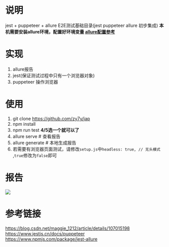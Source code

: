 # 说明
jest + puppeteer + allure E2E测试基础目录(jest puppeteer allure 初步集成)
**本机需要安装allure环境，配置好环境变量 [allure配置参考](https://www.cnblogs.com/zy7y/p/13388807.html)**
# 实现
1. allure报告
2. jest(保证测试过程中只有一个浏览器对象)
3. puppeteer 操作浏览器
# 使用
1. git clone https://github.com/zy7y/jap
2. npm install
3. npm run test
**4/5选一个就可以了**
4. allure serve  # 查看报告
5. allure generate # 本地生成报告
6. 若需要有浏览器页面测试，请修改`setup.js`中`headless: true, // 无头模式` ,`true`修改为`false`即可

# 报告
![](https://gitee.com/zy7y/blog_images/raw/master/img/20210126191747.png)
# 参考链接
https://blog.csdn.net/maggie_1212/article/details/107015198
https://www.jestjs.cn/docs/puppeteer
https://www.npmjs.com/package/jest-allure
